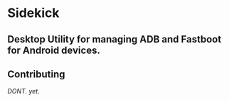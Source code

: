 # Sidekick
## Desktop Utility for managing ADB and Fastboot for Android devices.

## Contributing

*DONT. yet.*
